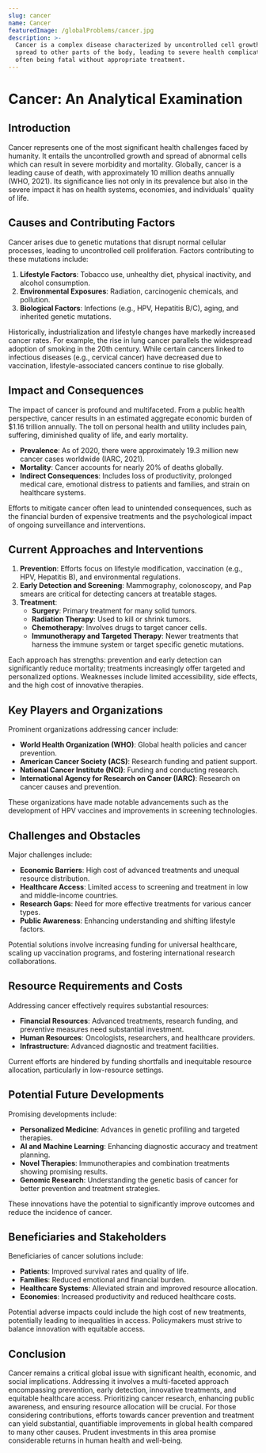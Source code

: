 ```yaml
---
slug: cancer
name: Cancer
featuredImage: /globalProblems/cancer.jpg
description: >-
  Cancer is a complex disease characterized by uncontrolled cell growth and
  spread to other parts of the body, leading to severe health complications and
  often being fatal without appropriate treatment.
---
```

# Cancer: An Analytical Examination

## Introduction

Cancer represents one of the most significant health challenges faced by humanity. It entails the uncontrolled growth and spread of abnormal cells which can result in severe morbidity and mortality. Globally, cancer is a leading cause of death, with approximately 10 million deaths annually (WHO, 2021). Its significance lies not only in its prevalence but also in the severe impact it has on health systems, economies, and individuals' quality of life.

## Causes and Contributing Factors

Cancer arises due to genetic mutations that disrupt normal cellular processes, leading to uncontrolled cell proliferation. Factors contributing to these mutations include:

1. **Lifestyle Factors**: Tobacco use, unhealthy diet, physical inactivity, and alcohol consumption.
2. **Environmental Exposures**: Radiation, carcinogenic chemicals, and pollution.
3. **Biological Factors**: Infections (e.g., HPV, Hepatitis B/C), aging, and inherited genetic mutations.

Historically, industrialization and lifestyle changes have markedly increased cancer rates. For example, the rise in lung cancer parallels the widespread adoption of smoking in the 20th century. While certain cancers linked to infectious diseases (e.g., cervical cancer) have decreased due to vaccination, lifestyle-associated cancers continue to rise globally.

## Impact and Consequences

The impact of cancer is profound and multifaceted. From a public health perspective, cancer results in an estimated aggregate economic burden of $1.16 trillion annually. The toll on personal health and utility includes pain, suffering, diminished quality of life, and early mortality.

- **Prevalence**: As of 2020, there were approximately 19.3 million new cancer cases worldwide (IARC, 2021).
- **Mortality**: Cancer accounts for nearly 20% of deaths globally.
- **Indirect Consequences**: Includes loss of productivity, prolonged medical care, emotional distress to patients and families, and strain on healthcare systems.

Efforts to mitigate cancer often lead to unintended consequences, such as the financial burden of expensive treatments and the psychological impact of ongoing surveillance and interventions.

## Current Approaches and Interventions

1. **Prevention**: Efforts focus on lifestyle modification, vaccination (e.g., HPV, Hepatitis B), and environmental regulations.
2. **Early Detection and Screening**: Mammography, colonoscopy, and Pap smears are critical for detecting cancers at treatable stages.
3. **Treatment**:
   - **Surgery**: Primary treatment for many solid tumors.
   - **Radiation Therapy**: Used to kill or shrink tumors.
   - **Chemotherapy**: Involves drugs to target cancer cells.
   - **Immunotherapy and Targeted Therapy**: Newer treatments that harness the immune system or target specific genetic mutations.
   
Each approach has strengths: prevention and early detection can significantly reduce mortality; treatments increasingly offer targeted and personalized options. Weaknesses include limited accessibility, side effects, and the high cost of innovative therapies.

## Key Players and Organizations

Prominent organizations addressing cancer include:

- **World Health Organization (WHO)**: Global health policies and cancer prevention.
- **American Cancer Society (ACS)**: Research funding and patient support.
- **National Cancer Institute (NCI)**: Funding and conducting research.
- **International Agency for Research on Cancer (IARC)**: Research on cancer causes and prevention.

These organizations have made notable advancements such as the development of HPV vaccines and improvements in screening technologies.

## Challenges and Obstacles

Major challenges include:

- **Economic Barriers**: High cost of advanced treatments and unequal resource distribution.
- **Healthcare Access**: Limited access to screening and treatment in low and middle-income countries.
- **Research Gaps**: Need for more effective treatments for various cancer types.
- **Public Awareness**: Enhancing understanding and shifting lifestyle factors.

Potential solutions involve increasing funding for universal healthcare, scaling up vaccination programs, and fostering international research collaborations.

## Resource Requirements and Costs

Addressing cancer effectively requires substantial resources:

- **Financial Resources**: Advanced treatments, research funding, and preventive measures need substantial investment.
- **Human Resources**: Oncologists, researchers, and healthcare providers.
- **Infrastructure**: Advanced diagnostic and treatment facilities.

Current efforts are hindered by funding shortfalls and inequitable resource allocation, particularly in low-resource settings.

## Potential Future Developments

Promising developments include:

- **Personalized Medicine**: Advances in genetic profiling and targeted therapies.
- **AI and Machine Learning**: Enhancing diagnostic accuracy and treatment planning.
- **Novel Therapies**: Immunotherapies and combination treatments showing promising results.
- **Genomic Research**: Understanding the genetic basis of cancer for better prevention and treatment strategies.

These innovations have the potential to significantly improve outcomes and reduce the incidence of cancer.

## Beneficiaries and Stakeholders

Beneficiaries of cancer solutions include:

- **Patients**: Improved survival rates and quality of life.
- **Families**: Reduced emotional and financial burden.
- **Healthcare Systems**: Alleviated strain and improved resource allocation.
- **Economies**: Increased productivity and reduced healthcare costs.

Potential adverse impacts could include the high cost of new treatments, potentially leading to inequalities in access. Policymakers must strive to balance innovation with equitable access.

## Conclusion

Cancer remains a critical global issue with significant health, economic, and social implications. Addressing it involves a multi-faceted approach encompassing prevention, early detection, innovative treatments, and equitable healthcare access. Prioritizing cancer research, enhancing public awareness, and ensuring resource allocation will be crucial. For those considering contributions, efforts towards cancer prevention and treatment can yield substantial, quantifiable improvements in global health compared to many other causes. Prudent investments in this area promise considerable returns in human health and well-being.
